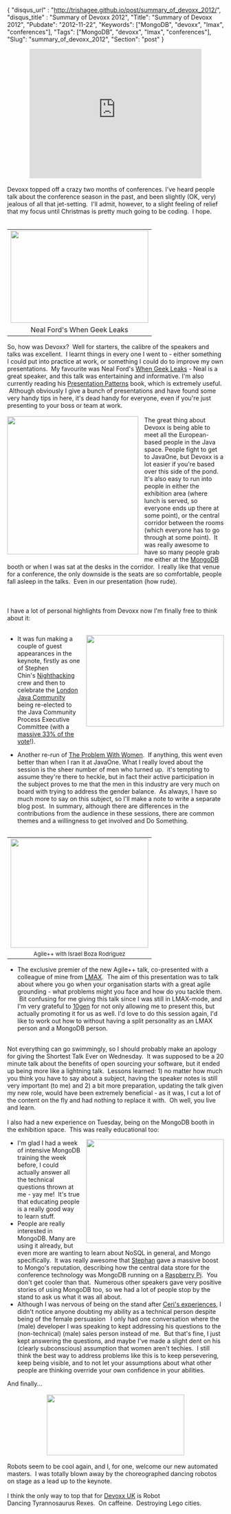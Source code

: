 {
 "disqus_url" : "http://trishagee.github.io/post/summary_of_devoxx_2012/",
 "disqus_title" : "Summary of Devoxx 2012",
 "Title": "Summary of Devoxx 2012",
 "Pubdate": "2012-11-22",
 "Keywords": ["MongoDB", "devoxx", "lmax", "conferences"],
 "Tags": ["MongoDB", "devoxx", "lmax", "conferences"],
 "Slug": "summary_of_devoxx_2012",
 "Section": "post"
}
<div style="text-align: center;"><iframe allowfullscreen="allowfullscreen" frameborder="0" height="300" mozallowfullscreen="mozallowfullscreen" src="http://player.vimeo.com/video/53695846?byline=0&amp;portrait=0&amp;badge=0" webkitallowfullscreen="webkitallowfullscreen" width="400"></iframe></div><br />Devoxx topped off a crazy two months of conferences.  I've heard people talk about the conference season in the past, and been slightly (OK, very) jealous of all that jet-setting. &nbsp;I'll admit, however, to a slight feeling of relief that my focus until Christmas is pretty much going to be coding. &nbsp;I hope.<br /><br /><table cellpadding="0" cellspacing="0" class="tr-caption-container" style="float: left; margin-right: 1em; text-align: left;"><tbody><tr><td style="text-align: center;"><a href="http://2.bp.blogspot.com/-tRGVrwupluI/UK4SNGpa6vI/AAAAAAAALTY/fKASg2z7mqE/s1600/NealFord.jpg" imageanchor="1" style="clear: left; margin-bottom: 1em; margin-left: auto; margin-right: auto;"><img border="0" height="214" src="http://2.bp.blogspot.com/-tRGVrwupluI/UK4SNGpa6vI/AAAAAAAALTY/fKASg2z7mqE/s320/NealFord.jpg" width="320" /></a></td></tr><tr><td class="tr-caption" style="text-align: center;">Neal Ford's When Geek Leaks</td></tr></tbody></table>So, how was Devoxx? &nbsp;Well for starters, the calibre of the speakers and talks was excellent. &nbsp;I learnt things in every one I went to - either something I could put into practice at work, or something I could do to improve my own presentations. &nbsp;My favourite was Neal Ford's <a href="http://www.devoxx.com/display/DV12/When+Geek+Leaks">When Geek Leaks</a> - Neal is a great speaker, and this talk was entertaining and informative. I'm also currently reading his <a href="http://www.amazon.com/gp/product/B0093J9K14/ref=as_li_qf_sp_asin_il_tl?ie=UTF8&amp;camp=1789&amp;creative=9325&amp;creativeASIN=B0093J9K14&amp;linkCode=as2&amp;tag=trissramb-20">Presentation Patterns</a> book, which is extremely useful. &nbsp;Although obviously I give a bunch of presentations and have found some very handy tips in here, it's dead handy for everyone, even if you're just presenting to your boss or team at work.<br /><br /><div class="separator" style="clear: both; text-align: center;"><a href="http://4.bp.blogspot.com/-Kw7t50i85x0/UK5TTwOWQ7I/AAAAAAAALU8/W1rA0ulMtnA/s1600/IMG_6383.JPG" imageanchor="1" style="clear: left; float: left; margin-bottom: 1em; margin-right: 1em;"><img border="0" height="320" src="http://4.bp.blogspot.com/-Kw7t50i85x0/UK5TTwOWQ7I/AAAAAAAALU8/W1rA0ulMtnA/s320/IMG_6383.JPG" width="305" /></a></div>The great thing about Devoxx is being able to meet all the European-based people in the Java space. People fight to get to JavaOne, but Devoxx is a lot easier if you're based over this side of the pond. It's also easy to run into people in either the exhibition area (where lunch is served, so everyone ends up there at some point), or the central corridor between the rooms (which everyone has to go through at some point). &nbsp;It was really awesome to have so many people grab me either at the <a href="http://www.mongodb.org/">MongoDB</a> booth or when I was sat at the desks in the corridor. &nbsp;I really like that venue for a conference, the only downside is the seats are so comfortable, people fall asleep in the talks. &nbsp;Even in our presentation (how rude).<br /><br /><br /><br />I have a lot of personal highlights from Devoxx now I'm finally free to think about it:<br /><br /><ul><a href="http://2.bp.blogspot.com/--qnZ2LiLA3Q/UK4eKBMm8gI/AAAAAAAALTs/ppE_fURIttM/s1600/Keynote.jpg" imageanchor="1" style="clear: right; float: right; margin-bottom: 1em; margin-left: 1em;"><img border="0" height="212" src="http://2.bp.blogspot.com/--qnZ2LiLA3Q/UK4eKBMm8gI/AAAAAAAALTs/ppE_fURIttM/s320/Keynote.jpg" width="320" /></a><li>It was fun making a couple of guest appearances in the keynote, firstly as one of Stephen Chin's&nbsp;<a href="http://steveonjava.com/nighthacking/">Nighthacking</a> crew and then to celebrate the <a href="http://www.londonjavacommunity.co.uk/">London Java Community</a> being re-elected to the Java Community Process Executive Committee (with a <a href="http://jcp.org/en/whatsnew/elections">massive 33% of the vote</a>!).</li></ul><ul><li>Another re-run of <a href="http://mechanitis.blogspot.co.uk/2012/10/javaone-problem-with-women-technical.html">The Problem With Women</a>. &nbsp;If anything, this went even better than when I ran it at JavaOne. What I really loved about the session is the sheer number of men who turned up. &nbsp;it's tempting to assume they're there to heckle, but in fact their active&nbsp;participation&nbsp;in the subject proves to me that the men in this industry are very much on board with trying to address the gender balance. &nbsp;As always, I have so much more to say on this subject, so I'll make a note to write a separate blog post. &nbsp;In summary, although there are differences in the contributions from the audience in these sessions, there are common themes and a willingness to get involved and Do Something.</li></ul><table align="center" cellpadding="0" cellspacing="0" class="tr-caption-container" style="float: right; margin-left: 1em; text-align: right;"><tbody><tr><td><a href="http://2.bp.blogspot.com/-6wqO__6WfF0/UK4_h5TkS3I/AAAAAAAALUE/B2eM4iLNPm8/s1600/Agile++.jpg" imageanchor="1" style="margin-left: auto; margin-right: auto;"><img border="0" height="253" src="http://2.bp.blogspot.com/-6wqO__6WfF0/UK4_h5TkS3I/AAAAAAAALUE/B2eM4iLNPm8/s320/Agile++.jpg" width="320" /></a></td></tr><tr><td class="tr-caption" style="font-size: 13px; text-align: center;">Agile++ with Israel Boza Rodriguez</td></tr></tbody></table><ul><li>The exclusive premier of the new Agile++ talk, co-presented with a colleague of mine from&nbsp;<a href="http://www.lmax.com/">LMAX</a>. &nbsp;The aim of this presentation was to talk about where you go when your organisation starts with a great agile grounding - what problems might you face and how do you tackle them. &nbsp;Bit confusing for me giving this talk since I was still in LMAX-mode, and I'm very grateful to&nbsp;<a href="http://www.10gen.com/">10gen</a>&nbsp;for not only allowing me to present this, but actually promoting it for us as well. I'd love to do this session again, I'd like to work out how to without having a split personality as an LMAX person and a MongoDB person.</li></ul><div><br /></div><div>Not everything can go swimmingly, so I should probably make an apology for giving the Shortest Talk Ever on Wednesday. &nbsp;It was supposed to be a 20 minute talk about the benefits of open sourcing your software, but it ended up being more like a lightning talk. &nbsp;Lessons learned: 1) no matter how much you think you have to say about a subject, having the speaker notes is still very important (to me) and 2) a bit more preparation, updating the talk given my new role, would have been extremely beneficial - as it was, I cut a lot of the content on the fly and had nothing to replace it with. &nbsp;Oh well, you live and learn.</div><div><br /></div><div>I also had a new experience on Tuesday, being on the MongoDB booth in the exhibition space. &nbsp;This was really educational too:</div><div><div class="separator" style="clear: both; text-align: center;"><a href="http://4.bp.blogspot.com/-CnQ0T_R5V_k/UK4_ogZX7JI/AAAAAAAALUM/5OeVyDv5yws/s1600/TrishaBoothBabe.jpg" imageanchor="1" style="clear: right; float: right; margin-bottom: 1em; margin-left: 1em;"><img border="0" height="241" src="http://4.bp.blogspot.com/-CnQ0T_R5V_k/UK4_ogZX7JI/AAAAAAAALUM/5OeVyDv5yws/s320/TrishaBoothBabe.jpg" width="320" /></a></div><ul><li>I'm glad I had a week of intensive MongoDB training the week before, I could actually answer all the technical questions thrown at me - yay me! &nbsp;It's true that educating people is a really good way to learn stuff.</li><li>People are really interested in MongoDB. Many are using it already, but even more are wanting to learn about NoSQL in general, and Mongo specifically. &nbsp;It was really awesome that <a href="http://www.devoxx.com/display/DV12/Stephan+Janssen">Stephan</a> gave a massive boost to Mongo's reputation, describing how the central data store for the conference technology was MongoDB running on a&nbsp;<a href="http://www.raspberrypi.org/">Raspberry&nbsp;Pi</a>. &nbsp;You don't get cooler than that. &nbsp;Numerous&nbsp;other speakers gave very positive stories of using MongoDB too, so we had a lot of people stop by the stand to ask us what it was all about.</li><li>Although I was nervous of being on the stand after <a href="http://www.insightofanintern.com/2012/10/02/insight-of-an-intern-sexism-in-tech/">Ceri's experiences</a>, I didn't notice anyone doubting my ability as a technical person despite being of the female&nbsp;persuasion&nbsp; &nbsp;I only had one conversation where the (male) developer I was speaking to kept addressing his questions to the (non-technical) (male) sales person instead of me. &nbsp;But that's fine, I just kept answering the questions, and maybe I've made a slight dent on his (clearly&nbsp;subconscious) assumption that women aren't techies. &nbsp;I still think the best way to address problems like this is to keep persevering, keep being visible, and to not let your assumptions about what other people are thinking override your own confidence in your abilities.</li></ul><div>And finally...</div></div><div><br /></div><div class="separator" style="clear: both; text-align: center;"><a href="http://2.bp.blogspot.com/-KGWIzLonLqU/UK5CX5bYQyI/AAAAAAAALUo/-c-Sn-8ToNM/s1600/DevoxxRobots.jpg" imageanchor="1" style="margin-left: 1em; margin-right: 1em;"><img border="0" height="141" src="http://2.bp.blogspot.com/-KGWIzLonLqU/UK5CX5bYQyI/AAAAAAAALUo/-c-Sn-8ToNM/s320/DevoxxRobots.jpg" width="320" /></a></div><div><br /></div><div>Robots seem to be cool again, and I, for one, welcome our new automated masters. &nbsp;I was totally blown away by the&nbsp;choreographed&nbsp;dancing robotos on stage as a lead up to the keynote. &nbsp;</div><div><br /></div><div>I think the only way to top that for <a href="http://www.devoxx.com/display/UK13/Home">Devoxx UK</a> is Robot Dancing&nbsp;Tyrannosaurus&nbsp;Rexes. &nbsp;On caffeine. &nbsp;Destroying Lego cities.</div>
